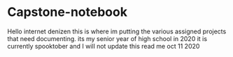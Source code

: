 # Capstone-notebook
Hello internet denizen this is where im putting the various assigned projects that need documenting. its my senior year of high school in 2020
it is currently spooktober and I will not update this read me 
oct 11 2020
